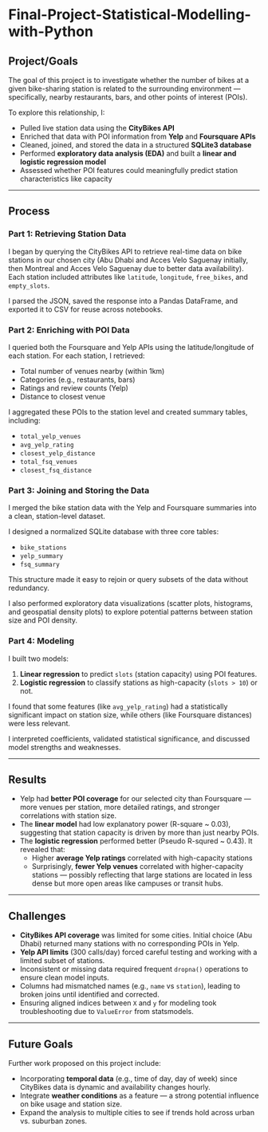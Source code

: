# Final-Project-Statistical-Modelling-with-Python

## Project/Goals

The goal of this project is to investigate whether the number of bikes at a given bike-sharing station is related to the surrounding environment — specifically, nearby restaurants, bars, and other points of interest (POIs).

To explore this relationship, I:
- Pulled live station data using the **CityBikes API**
- Enriched that data with POI information from **Yelp** and **Foursquare APIs**
- Cleaned, joined, and stored the data in a structured **SQLite3 database**
- Performed **exploratory data analysis (EDA)** and built a **linear and logistic regression model**
- Assessed whether POI features could meaningfully predict station characteristics like capacity

---

## Process

### Part 1: Retrieving Station Data
I began by querying the CityBikes API to retrieve real-time data on bike stations in our chosen city (Abu Dhabi and Acces Velo Saguenay initially, then Montreal and Acces Velo Saguenay due to better data availability). Each station included attributes like `latitude`, `longitude`, `free_bikes`, and `empty_slots`.

I parsed the JSON, saved the response into a Pandas DataFrame, and exported it to CSV for reuse across notebooks.

### Part 2: Enriching with POI Data
I queried both the Foursquare and Yelp APIs using the latitude/longitude of each station. For each station, I retrieved:
- Total number of venues nearby (within 1km)
- Categories (e.g., restaurants, bars)
- Ratings and review counts (Yelp)
- Distance to closest venue

I aggregated these POIs to the station level and created summary tables, including:
- `total_yelp_venues`
- `avg_yelp_rating`
- `closest_yelp_distance`
- `total_fsq_venues`
- `closest_fsq_distance`

### Part 3: Joining and Storing the Data
I merged the bike station data with the Yelp and Foursquare summaries into a clean, station-level dataset.

I designed a normalized SQLite database with three core tables:
- `bike_stations`
- `yelp_summary`
- `fsq_summary`

This structure made it easy to rejoin or query subsets of the data without redundancy.

I also performed exploratory data visualizations (scatter plots, histograms, and geospatial density plots) to explore potential patterns between station size and POI density.

### Part 4: Modeling
I built two models:
1. **Linear regression** to predict `slots` (station capacity) using POI features.
2. **Logistic regression** to classify stations as high-capacity (`slots > 10`) or not.

I found that some features (like `avg_yelp_rating`) had a statistically significant impact on station size, while others (like Foursquare distances) were less relevant.

I interpreted coefficients, validated statistical significance, and discussed model strengths and weaknesses.

---

## Results

- Yelp had **better POI coverage** for our selected city than Foursquare — more venues per station, more detailed ratings, and stronger correlations with station size.
- The **linear model** had low explanatory power (R-square ~ 0.03), suggesting that station capacity is driven by more than just nearby POIs.
- The **logistic regression** performed better (Pseudo R-squred ~ 0.43). It revealed that:
  - Higher **average Yelp ratings** correlated with high-capacity stations
  - Surprisingly, **fewer Yelp venues** correlated with higher-capacity stations — possibly reflecting that large stations are located in less dense but more open areas like campuses or transit hubs.

---

## Challenges 

- **CityBikes API coverage** was limited for some cities. Initial choice (Abu Dhabi) returned many stations with no corresponding POIs in Yelp.
- **Yelp API limits** (300 calls/day) forced careful testing and working with a limited subset of stations.
- Inconsistent or missing data required frequent `dropna()` operations to ensure clean model inputs.
- Columns had mismatched names (e.g., `name` vs `station`), leading to broken joins until identified and corrected.
- Ensuring aligned indices between `X` and `y` for modeling took troubleshooting due to `ValueError` from statsmodels.

---


## Future Goals

Further work proposed on this project include:
- Incorporating **temporal data** (e.g., time of day, day of week) since CityBikes data is dynamic and availability changes hourly.
- Integrate **weather conditions** as a feature — a strong potential influence on bike usage and station size.
- Expand the analysis to multiple cities to see if trends hold across urban vs. suburban zones.
